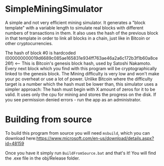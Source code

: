 # SimpleMiningSimulator
A simple and not very efficient mining simulator. It generates a "block template" with a variable length to simulate real blocks with different numbers of transactions in them. It also uses the hash of the previous block in that template in order to link all blocks in a chain, just like in Bitcoin or other cryptocurrencies.

The hash of block #0 is hardcoded (000000000019d6689c085ae165831e934ff763ae46a2a6c172b3f1b60a8ce26f) <-- This is Bitcoin's genesis block hash, used by Satoshi Nakamoto. Every next block which you find with this program will be cryptographically linked to the genesis block. The Mining difficulty is very low and won't make your pc overheat or use a lot of power. Unlike Bitcoin where the difficulty target is a number which the hash must be lower than, this simulator uses a simpler approach: The hash must begin with X amount of zeros for it to be valid. It uses only the cpu for mining and stores the progress on the disk. If you see permission denied errors - run the app as an administrator.

# Building from source
To build this program from source you will need `msbuild`, which you can download here:https://www.microsoft.com/en-us/download/details.aspx?id=48159

Once you have it simply run `BuildFromSource.bat` and that's it! You will find the .exe file in the obj/Release folder.
